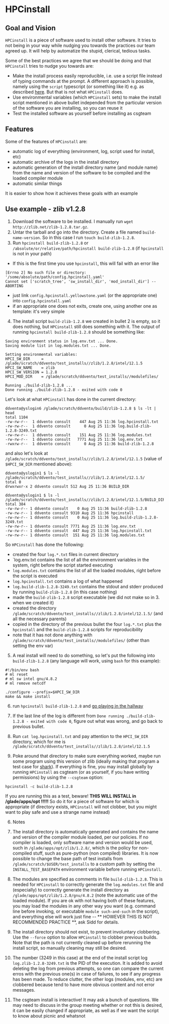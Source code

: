 # HPCinstall

## Goal and Vision

`HPCinstall` is a piece of software used to install other software. It tries to not being in your way while 
nudging you towards the practices our team agreed up. It will help by automatize the stupid, clerical, tedious tasks.

Some of the best practices we agree that we should be doing and that `HPCinstall` tries to nudge you towards are:

* Make the install process easily reproducible, i.e. use a script file instead of typing commands at the prompt. A different approach is possible, namely using the `script` typescript (or something like it) e.g. as described [here](stackoverflow.com/questions/5985060/5985255#5985255). But that is not what `HPCinstall` does.
* Use environmental variables (which `HPCinstall` sets) to make the install script mentioned in above bullet independed from the particular version of the software you are installing, so you can reuse it
* Test the installed software as yourself before installing as csgteam 
 
## Features
 
Some of the features of `HPCinstall` are: 
* automatic log of everything (environment, log, script used for install, etc) 
* automatic archive of the logs in the install directory
* automatic generation of the install directory name (and module name) from the name and version of the software to be compiled and the loaded compiler module
* automatic similar things
 
It is easier to show how it achieves these goals with an example

## Use example - zlib v1.2.8

1. Download the software to be installed. I manually run `wget http://zlib.net/zlib-1.2.8.tar.gz`.
2. Untar the tarball and go into the directory. Create a file named `build-name-version`. So in this case I run `touch build-zlib-1.2.8`.
3. Run `hpcinstall build-zlib-1.2.8` or `/absolute/or/relative/path/hpcinstall build-zlib-1.2.8` (if `hpcinstall` is not in your path)
 - If this is the first time you use `hpcinstall`, this will fail with an error like
 ```
[Errno 2] No such file or directory: '/some/absolute/path/config.hpcinstall.yaml'
Cannot set ['scratch_tree', 'sw_install_dir', 'mod_install_dir'] -- ABORTING
```
 - just link `config.hpcinstall.yellowstone.yaml` (or the appropriate one) into `config.hpcinstall.yaml`
 - if an appropriate one does not exits, create one, using another one as template: it's very simple
4. The install script `build-zlib-1.2.8` we created in bullet 2 is empty, so it does nothing, but `HPCinstall` still does something with it. The output of running `hpcinstall build-zlib-1.2.8` should be something like:
 ```
Saving environment status in log.env.txt ... Done.
Saving module list in log.modules.txt ... Done.

Setting environmental variables:
HPCI_SW_DIR     = /glade/scratch/ddvento/test_installs//zlib/1.2.8/intel/12.1.5
HPCI_SW_NAME    = zlib
HPCI_SW_VERSION = 1.2.8
HPCI_MOD_DIR    = /glade/scratch/ddvento/test_installs//modulefiles/

Running ./build-zlib-1.2.8 ...
Done running ./build-zlib-1.2.8 - exited with code 0
```
 Let's look at what `HPCinstall` has done in the current directory:
 ```
ddvento@yslogin6 /glade/scratch/ddvento/build/zlib-1.2.8 $ ls -lt | head
total 1104
-rw-rw-r--  1 ddvento consult    447 Aug 25 11:36 log.hpcinstall.txt
-rw-rw-r--  1 ddvento consult      0 Aug 25 11:36 log.build-zlib-1.2.8-3249.txt
-rw-rw-r--  1 ddvento consult    151 Aug 25 11:36 log.modules.txt
-rw-rw-r--  1 ddvento consult   7771 Aug 25 11:36 log.env.txt
-rwxrw-r--  1 ddvento consult      0 Aug 25 11:36 build-zlib-1.2.8
```
 and also let's look at `/glade/scratch/ddvento/test_installs//zlib/1.2.8/intel/12.1.5` (value of `$HPCI_SW_DIR` mentioned above):
 ```
ddvento@yslogin1 $ ls -l /glade/scratch/ddvento/test_installs//zlib/1.2.8/intel/12.1.5/
total 0
drwxrwxr-x 2 ddvento consult 512 Aug 25 11:36 BUILD_DIR

ddvento@yslogin1 $ ls -l /glade/scratch/ddvento/test_installs//zlib/1.2.8/intel/12.1.5/BUILD_DIR/
total 384
-rw-rw-r-- 1 ddvento consult    0 Aug 25 11:36 build-zlib-1.2.8
-rw-rw-r-- 1 ddvento consult 9310 Aug 25 11:36 hpcinstall
-rw-rw-r-- 1 ddvento consult    0 Aug 25 11:36 log.build-zlib-1.2.8-3249.txt
-rw-rw-r-- 1 ddvento consult 7771 Aug 25 11:36 log.env.txt
-rw-rw-r-- 1 ddvento consult  447 Aug 25 11:36 log.hpcinstall.txt
-rw-rw-r-- 1 ddvento consult  151 Aug 25 11:36 log.modules.txt
```
So `HPCinstall` has done the following:
 - created the four `log.*.txt` files in current directory
  - `log.env.txt contains the list of all the environment variables in the system, right before the script started executing
  - `log.modules.txt` contains the list of all the loaded modules, right before the script is executed
  - `log.hpcinstall.txt` contains a log of what happened
  - `log.build-zlib-1.2.8-3249.txt` contains the stdout and stderr produced by running `build-zlib-1.2.8` (in this case nothing)
 - made the `build-zlib-1.2.8` script executable (we did not make so in 3. when we created it)
 - created the directory `/glade/scratch/ddvento/test_installs//zlib/1.2.8/intel/12.1.5/` (and all the necessary parents)
 - copied in the directory of the previous bullet the four `log.*.txt` plus the `hpcinstall` and the `build-zlib-1.2.8` scripts for reproducibility
 - note that it has not done anything with `/glade/scratch/ddvento/test_installs//modulefiles/` (other than setting the env var)
5. A real install will need to do something, so let's put the following into `build-zlib-1.2.8` (any language will work, using `bash` for this example):
 ```
#!/bin/env bash
# ml reset
# ml sw intel gnu/4.8.2
# ml remove netcdf

./configure --prefix=$HPCI_SW_DIR
make && make install
```

6. run `hpcinstall build-zlib-1.2.8` and [go playing in the hallway](http://www.xkcd.com/303/)

7. If the last line of the log is different from `Done running ./build-zlib-1.2.8 - exited with code 0`, figure out what was wrong, and go back to previous bullet.

8. Run  `cat log.hpcinstall.txt` and pay attention to the `HPCI_SW_DIR` directory, which for me is `/glade/scratch/ddvento/test_installs//zlib/1.2.8/intel/12.1.5`

9. Poke around that directory to make sure everything worked, maybe run some program using this version of zlib (ideally making that program a test case for [shark](https://github.com/NCAR/shark/)). If everything is fine, you may install globally by running `HPCinstall` as csgteam (or as yourself, if you have writing permissions) by using the `--csgteam` option:
 ```
hpcinstall -c build-zlib-1.2.8
```
 If you are running this as a test, beware! **THIS WILL INSTALL in /glade/apps/opt !!!!!** So do it for a piece of software for which is appropriate (if directory exists, `HPCinstall` will not clobber, but you might want to play safe and use a strange name instead)

6. Notes
 1. The install directory is automatically generated and contains the name and version of the compiler module loaded, per our policies. If no compiler is loaded, only software name and version would be used, such in `/glade/apps/opt/zlib/1.2.8/`, which is the policy for non-compiled stuff, such as pure-python (non compiled) libraries. It is now possible to change the base path of test installs from `/glade/scratch/$USER/test_installs` to a custom path by setting the `INSTALL_TEST_BASEPATH` environment variable before running `HPCinstall`.

 2. The modules are specified as comments in file `build-zlib-1.2.8`. This is needed for `HPCinstall` to correctly generate the `log.modules.txt` file and (especially) to correctly generate the install directory as `/glade/apps/opt/zlib/1.2.8/gnu/4.8.2` (note the automatic use of the loaded module). If you are ok with not having both of these features, you may load the modules in any other way you want (e.g. command line before invoking, or executable `module such-and-such` in the script), and everything else will work just fine -- ** HOWEVER THIS IS NOT RECOMMENDED PRACTICE **, ask Sidd for details.

 3. The install directory should not exist, to prevent involuntary clobbering. Use the `--force` option to allow `HPCinstall` to clobber previous builds. Note that the path is not currently cleaned up before rerunning the install script, so manually cleaning may still be desired.

 4. The number (3249 in this case) at the end of the install script log `log.zlib-1.2.8-3249.txt` is the PID of the execution.
It is added to avoid deleting the log from previous attempts, so one can compare the current erros with the previous one(s) in
case of failures, to see if any progress has been made. To reduce clutter, the other logs (modules, env, etc) are clobbered
because tend to have more obvious content and not error messages.

 5. The csgteam install is interactive! It may ask a bunch of questions. We may need to discuss in the group meeting whether or not
this is desired, it can be easily changed if appropriate, as well as if we want the script to know about picnic and whatsnot

